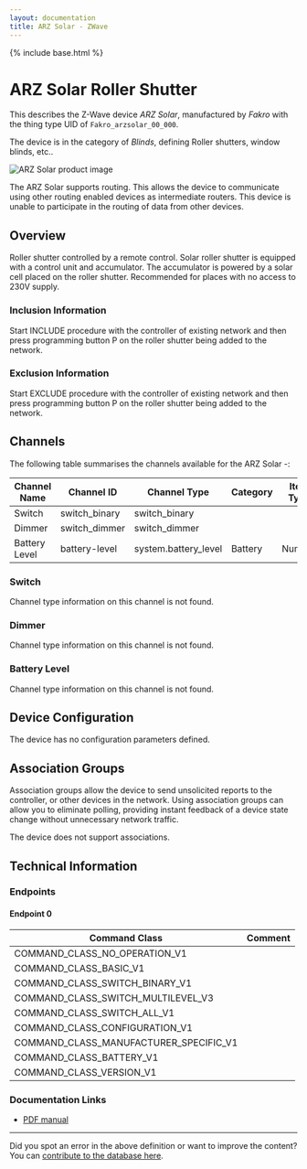 ```yaml
---
layout: documentation
title: ARZ Solar - ZWave
---
```


{% include base.html %}

# ARZ Solar Roller Shutter
This describes the Z-Wave device *ARZ Solar*, manufactured by *Fakro* with the thing type UID of ```Fakro_arzsolar_00_000```.

The device is in the category of *Blinds*, defining Roller shutters, window blinds, etc..

![ARZ Solar product image](https://opensmarthouse.org/assets/zwave/attachments/853/arz-solar.jpg)


The ARZ Solar supports routing. This allows the device to communicate using other routing enabled devices as intermediate routers.  This device is unable to participate in the routing of data from other devices.

## Overview

Roller shutter controlled by a remote control. Solar roller shutter is equipped with a control unit and accumulator. The accumulator is powered by a solar cell placed on the roller shutter. Recommended for places with no access to 230V supply.

### Inclusion Information

Start INCLUDE procedure with the controller of existing network and then press programming button P on the roller shutter being added to the network.

### Exclusion Information

Start EXCLUDE procedure with the controller of existing network and then press programming button P on the roller shutter being added to the network.

## Channels

The following table summarises the channels available for the ARZ Solar -:

| Channel Name | Channel ID | Channel Type | Category | Item Type |
|--------------|------------|--------------|----------|-----------|
| Switch | switch_binary | switch_binary |  |  | 
| Dimmer | switch_dimmer | switch_dimmer |  |  | 
| Battery Level | battery-level | system.battery_level | Battery | Number |

### Switch
Channel type information on this channel is not found.

### Dimmer
Channel type information on this channel is not found.

### Battery Level
Channel type information on this channel is not found.



## Device Configuration

The device has no configuration parameters defined.

## Association Groups

Association groups allow the device to send unsolicited reports to the controller, or other devices in the network. Using association groups can allow you to eliminate polling, providing instant feedback of a device state change without unnecessary network traffic.

The device does not support associations.
## Technical Information

### Endpoints

#### Endpoint 0

| Command Class | Comment |
|---------------|---------|
| COMMAND_CLASS_NO_OPERATION_V1| |
| COMMAND_CLASS_BASIC_V1| |
| COMMAND_CLASS_SWITCH_BINARY_V1| |
| COMMAND_CLASS_SWITCH_MULTILEVEL_V3| |
| COMMAND_CLASS_SWITCH_ALL_V1| |
| COMMAND_CLASS_CONFIGURATION_V1| |
| COMMAND_CLASS_MANUFACTURER_SPECIFIC_V1| |
| COMMAND_CLASS_BATTERY_V1| |
| COMMAND_CLASS_VERSION_V1| |

### Documentation Links

* [PDF manual](https://www.opensmarthouse.org/zwavedatabase/853/ARZ-SOLAR-FAKRO-EN.pdf)

---

Did you spot an error in the above definition or want to improve the content?
You can [contribute to the database here](https://www.opensmarthouse.org/zwavedatabase/853).

